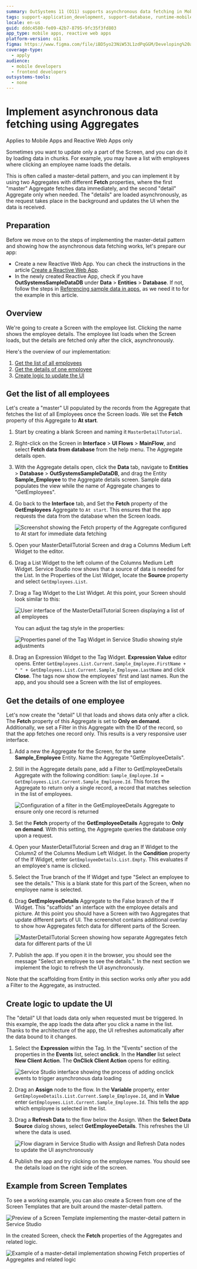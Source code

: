 ```yaml
---
summary: OutSystems 11 (O11) supports asynchronous data fetching in Mobile Apps and Reactive Web Apps using master-detail patterns with Aggregates.
tags: support-application_development, support-database, runtime-mobileandreactiveweb
locale: en-us
guid: dddc4580-fe09-42b7-8795-9fc35f3fd803
app_type: mobile apps, reactive web apps
platform-version: o11
figma: https://www.figma.com/file/iBD5yo23NiW53L1zdPqGGM/Developing%20an%20Application?node-id=173:9
coverage-type:
  - apply
audience:
  - mobile developers
  - frontend developers
outsystems-tools:
  - none
---
```

# Implement asynchronous data fetching using Aggregates

<div class="info" markdown="1">

Applies to Mobile Apps and Reactive Web Apps only

</div>

Sometimes you want to update only a part of the Screen, and you can do it by loading data in chunks. For example, you may have a list with employees where clicking an employee name loads the details.

This is often called a master-detail pattern, and you can implement it by using two Aggregates with different **Fetch** properties, where the first "master" Aggregate fetches data immediately, and the second "detail" Aggregate only when needed. The "details" are loaded asynchronously, as the request takes place in the background and updates the UI when the data is received.

## Preparation

Before we move on to the steps of implementing the master-detail pattern and showing how the asynchronous data fetching works, let's prepare our app:

* Create a new Reactive Web App. You can check the instructions in the article [Create a Reactive Web App](../../../getting-started/create-reactive-web.md).
* In the newly created Reactive App, check if you have **OutSystemsSampleDataDB** under **Data** > **Entities** > **Database**. If not, follow the steps in [Referencing sample data in apps](../../ui/screen-templates/sample-data.md#referencing-sample-data-in-apps), as we need it to for the example in this article.

## Overview

We're going to create a Screen with the employee list. Clicking the name shows the employee details. The employee list loads when the Screen loads, but the details are fetched only after the click, asynchronously.

Here's the overview of our implementation:

1. [Get the list of all employees](#get-the-list-of-all-employees)
1. [Get the details of one employee](#get-the-details-of-one-employee)
1. [Create logic to update the UI](#create-logic-to-update-the-ui)

## Get the list of all employees

Let's create a "master" UI populated by the records from the Aggregate that fetches the list of all Employees once the Screen loads. We set the **Fetch** property of this Aggregate to **At start**.

1. Start by creating a blank Screen and naming it `MasterDetailTutorial`.

1. Right-click on the Screen in **Interface** > **UI Flows** > **MainFlow**, and select **Fetch data from database** from the help menu. The Aggregate details open.

1. With the Aggregate details open, click the **Data** tab, navigate to **Entities** > **Database** > **OutSystemsSampleDataDB**, and drag the Entity **Sample_Employee** to the Aggregate details screen. Sample data populates the view while the name of Aggregate changes to "GetEmployees".

1. Go back to the **Interface** tab, and Set the **Fetch** property of the **GetEmployees** Aggregate to `At start`. This ensures that the app requests the data from the database when the Screen loads.

    ![Screenshot showing the Fetch property of the Aggregate configured to At start for immediate data fetching](images/master-detail-fetch-at-start.png "Fetch property of the Aggregate set to At start")

1. Open your MasterDetailTutorial Screen and drag a Columns Medium Left Widget to the editor.

1. Drag a List Widget to the left column of the Columns Medium Left Widget. Service Studio now shows that a source of data is needed for the List. In the Properties of the List Widget, locate the **Source** property and select `GetEmployees.List`.

1. Drag a Tag Widget to the List Widget. At this point, your Screen should look similar to this:

    ![User interface of the MasterDetailTutorial Screen displaying a list of all employees](images/master-detail-load-all.png "Master detail screen with all items loaded")

    You can adjust the tag style in the properties:

    ![Properties panel of the Tag Widget in Service Studio showing style adjustments](images/master-detail-tag-props.png "Properties of the Tag Widget")

1. Drag an Expression Widget to the Tag Widget. **Expression Value** editor opens. Enter `GetEmployees.List.Current.Sample_Employee.FirstName + " " + GetEmployees.List.Current.Sample_Employee.LastName` and click **Close**. The tags now show the employees' first and last names. Run the app, and you should see a Screen with the list of employees.

## Get the details of one employee

Let's now create the "detail" UI that loads and shows data only after a click. The **Fetch** property of this Aggregate is set to **Only on demand**. Additionally, we set a Filter in this Aggregate with the ID of the record, so that the app fetches one record only. This results is a very responsive user interface.

1. Add a new the Aggregate for the Screen, for the same **Sample_Employee** Entity. Name the Aggregate "GetEmployeeDetails".

1. Still in the Aggregate details pane, add a Filter to GetEmployeeDetails Aggregate with the following condition: `Sample_Employee.Id = GetEmployees.List.Current.Sample_Employee.Id`. This forces the Aggregate to return only a single record, a record that matches selection in the list of employees.

    ![Configuration of a filter in the GetEmployeeDetails Aggregate to ensure only one record is returned](images/master-detail-filter.png "Filter for Aggregate to return a single record")

1. Set the **Fetch** property of the **GetEmployeeDetails** Aggregate to **Only on demand**. With this setting, the Aggregate queries the database only upon a request.

1. Open your MasterDetailTutorial Screen and drag an If Widget to the Column2 of the Columns Medium Left Widget. In the **Condition** property of the If Widget, enter `GetEmployeeDetails.List.Empty`. This evaluates if an employee's name is clicked.

1. Select the True branch of the If Widget and type "Select an employee to see the details." This is a blank state for this part of the Screen, when no employee name is selected.

1. Drag **GetEmployeeDetails** Aggregate to the False branch of the If Widget. This "scaffolds" an interface with the employee details and picture. At this point you should have a Screen with two Aggregates that update different parts of UI. The screenshot contains additional overlay to show how Aggregates fetch data for different parts of the Screen.

    ![MasterDetailTutorial Screen showing how separate Aggregates fetch data for different parts of the UI](images/master-detail-aggregates.png "Master detail screen with separate Aggregates")

1. Publish the app. If you open it in the browser, you should see the message "Select an employee to see the details.". In the next section we implement the logic to refresh the UI asynchronously.

<div class="info" markdown="1">

Note that the scaffolding from Entity in this section works only after you add a Filter to the Aggregate, as instructed.

</div>

## Create logic to update the UI

The "detail" UI that loads data only when requested must be triggered. In this example, the app loads the data after you click a name in the list. Thanks to the architecture of the app, the UI refreshes automatically after the data bound to it changes.

1. Select the **Expression** within the Tag. In the "Events" section of the properties in the **Events** list, select **onclick**. In the **Handler** list select **New Client Action**. The **OnClick Client Action** opens for editing.

    ![Service Studio interface showing the process of adding onclick events to trigger asynchronous data loading](images/master-detail-events-refresh-ui.png "Adding events to trigger asynchronous loading")

1. Drag an **Assign** node to the flow. In the **Variable** property, enter `GetEmployeeDetails.List.Current.Sample_Employee.Id`, and in **Value** enter `GetEmployees.List.Current.Sample_Employee.Id`. This tells the app which employee is selected in the list.

1. Drag a **Refresh Data** to the flow below the Assign. When the **Select Data Source** dialog shows, select **GetEmployeeDetails**. This refreshes the UI where the data is used.

    ![Flow diagram in Service Studio with Assign and Refresh Data nodes to update the UI asynchronously](images/master-detail-refresh-ui.png "Flow with Assign and Refresh Data")

1. Publish the app and try clicking on the employee names. You should see the details load on the right side of the screen.

## Example from Screen Templates

To see a working example, you can also create a Screen from one of the Screen Templates that are built around the master-detail pattern.

![Preview of a Screen Template implementing the master-detail pattern in Service Studio](images/master-detail-template.png "Master detail pattern Screen Template")

In the created Screen, check the **Fetch** properties of the Aggregates and related logic.

![Example of a master-detail implementation showing Fetch properties of Aggregates and related logic](images/master-detail-sample.png "Master detail sample implementation")
